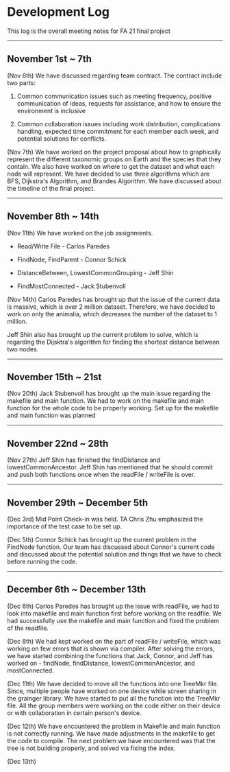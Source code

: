 # Development Log
This log is the overall meeting notes for FA 21 final project

- - - -
## November 1st ~ 7th
(Nov 6th) We have discussed regarding team contract. The contract include two parts:
1. Common communication issues such as meeting frequency, positive communication of ideas, requests for assistance, and how to ensure the environment is inclusive 

2. Common collaboration issues including work distribution, complications handling, expected time commitment for each member each week, and potential solutions for conflicts. 

(Nov 7th) We have worked on the project proposal about how to graphically represent the different taxonomic groups on Earth and the species that they contain. We also have worked on where to get the dataset and what each node will represent. We have decided to use three algorithms which are BFS, Dijkstra's Algorithm, and Brandes Algorithm. We have discussed about the timeline of the final project. 
- - - - 
## November 8th ~ 14th
(Nov 11th) We have worked on the job assignments. 

- Read/Write File - Carlos Paredes

- FindNode, FindParent - Connor Schick 

- DistanceBetween, LowestCommonGrouping - Jeff Shin 

- FindMostConnected - Jack Stubenvoll

(Nov 14th) Carlos Paredes has brought up that the issue of the current data is massive, which is over 2 million dataset. Therefore, we have decided to work on only the animalia, which decreases the number of the dataset to 1 million. 

Jeff Shin also has brought up the current problem to solve, which is regarding the Dijsktra's algorithm for finding the shortest distance between two nodes. 

- - - - 
## November 15th ~ 21st
(Nov 20th) Jack Stubenvoll has brought up the main issue regarding the makefile and main function. We had to work on the makefile and main function for the whole code to be properly working. Set up for the makefile and main function was planned 

- - - -
## November 22nd ~ 28th
(Nov 27th) Jeff Shin has finished the findDistance and lowestCommonAncestor. Jeff Shin has mentioned that he should commit and push both functions once when the readFile / writeFile is over. 

- - - -
## November 29th ~ December 5th
(Dec 3rd) Mid Point Check-in was held. TA Chris Zhu emphasized the importance of the test case to be set up. 

(Dec 5th) Connor Schick has brought up the current problem in the FindNode function. Our team has discussed about Connor's current code and discussed about the potential solution and things that we have to check before running the code. 

- - - -
## December 6th ~ December 13th
(Dec 6th) Carlos Paredes has brought up the issue with readFile, we had to look into makefile and main function first before working on the readfile. We had successfully use the makefile and main function and fixed the problem of the readfile. 

(Dec 8th) We had kept worked on the part of readFile / writeFile, which was working on few errors that is shown via compiler. After solving the errors, we have started combining the functions that Jack, Connor, and Jeff has worked on - findNode, findDistance, lowestCommonAncestor, and mostConnected. 

(Dec 11th) We have decided to move all the functions into one TreeMkr file. Since, multiple people have worked on one device while screen sharing in the grainger library. We have started to put all the function into the TreeMkr file. All the group members were working on the code either on their device or with collaboration in certain person's device. 

(Dec 12th) We have encountered the problem in Makefile and main function is not correctly running. We have made adjustments in the makefile to get the code to compile. The next problem we have encountered was that the tree is not building properly, and solved via fixing the index. 

(Dec 13th)


